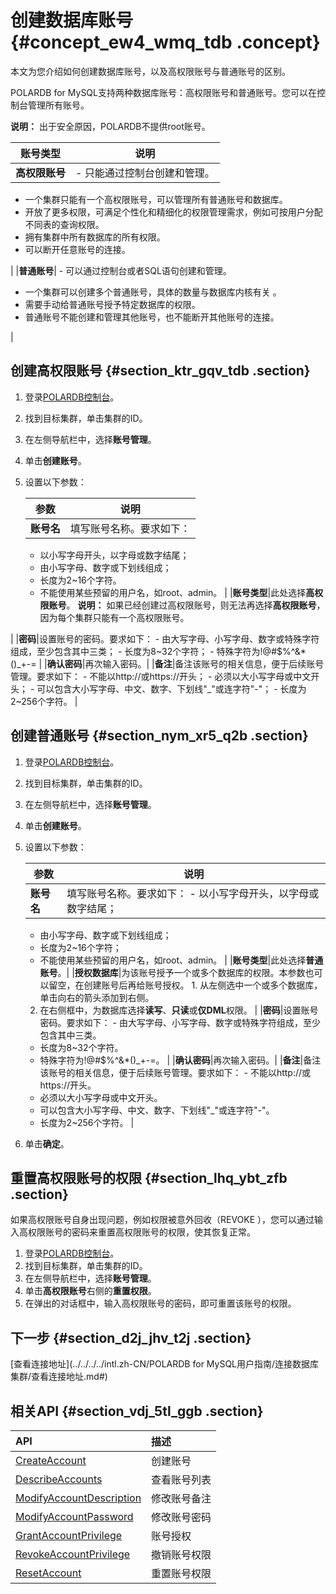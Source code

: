 # 创建数据库账号 {#concept_ew4_wmq_tdb .concept}

本文为您介绍如何创建数据库账号，以及高权限账号与普通账号的区别。

POLARDB for MySQL支持两种数据库账号：高权限账号和普通账号。您可以在控制台管理所有账号。

**说明：** 出于安全原因，POLARDB不提供root账号。

|账号类型|说明|
|----|--|
|**高权限账号**| -   只能通过控制台创建和管理。
-   一个集群只能有一个高权限账号，可以管理所有普通账号和数据库。
-   开放了更多权限，可满足个性化和精细化的权限管理需求，例如可按用户分配不同表的查询权限。
-   拥有集群中所有数据库的所有权限。
-   可以断开任意账号的连接。

 |
|**普通账号**| -   可以通过控制台或者SQL语句创建和管理。
-   一个集群可以创建多个普通账号，具体的数量与数据库内核有关 。
-   需要手动给普通账号授予特定数据库的权限。
-   普通账号不能创建和管理其他账号，也不能断开其他账号的连接。

 |

## 创建高权限账号 {#section_ktr_gqv_tdb .section}

1.  登录[POLARDB控制台](https://polardb.console.aliyun.com)。
2.  找到目标集群，单击集群的ID。
3.  在左侧导航栏中，选择**账号管理**。
4.  单击**创建账号**。
5.  设置以下参数：

    |参数|说明|
    |--|--|
    |**账号名**| 填写账号名称。要求如下：

     -   以小写字母开头，以字母或数字结尾；
    -   由小写字母、数字或下划线组成；
    -   长度为2~16个字符。
    -   不能使用某些预留的用户名，如root、admin。
 |
    |**账号类型**|此处选择**高权限账号**。 **说明：** 如果已经创建过高权限账号，则无法再选择**高权限账号**，因为每个集群只能有一个高权限账号。

 |
    |**密码**|设置账号的密码。要求如下：     -   由大写字母、小写字母、数字或特殊字符组成，至少包含其中三类；
    -   长度为8~32个字符；
    -   特殊字符为!@\#$%^&\*\(\)\_+-=
 |
    |**确认密码**|再次输入密码。|
    |**备注**|备注该账号的相关信息，便于后续账号管理。要求如下：     -   不能以http://或https://开头；
    -   必须以大小写字母或中文开头；
    -   可以包含大小写字母、中文、数字、下划线"\_"或连字符"-"；
    -   长度为2~256个字符。
 |


## 创建普通账号 {#section_nym_xr5_q2b .section}

1.  登录[POLARDB控制台](https://polardb.console.aliyun.com)。
2.  找到目标集群，单击集群的ID。
3.  在左侧导航栏中，选择**账号管理**。
4.  单击**创建账号**。
5.  设置以下参数：

    |参数|说明|
    |--|--|
    |**账号名**|填写账号名称。要求如下：     -   以小写字母开头，以字母或数字结尾；
    -   由小写字母、数字或下划线组成；
    -   长度为2~16个字符；
    -   不能使用某些预留的用户名，如root、admin。
 |
    |**账号类型**|此处选择**普通账号**。|
    |**授权数据库**|为该账号授予一个或多个数据库的权限。本参数也可以留空，在创建账号后再给账号授权。     1.  从左侧选中一个或多个数据库，单击向右的箭头添加到右侧。
    2.  在右侧框中，为数据库选择**读写**、**只读**或**仅DML**权限。
 |
    |**密码**|设置账号密码。要求如下：     -   由大写字母、小写字母、数字或特殊字符组成，至少包含其中三类。
    -   长度为8~32个字符。
    -   特殊字符为!@\#$%^&\*\(\)\_+-=。
 |
    |**确认密码**|再次输入密码。|
    |**备注**|备注该账号的相关信息，便于后续账号管理。要求如下：     -   不能以http://或https://开头。
    -   必须以大小写字母或中文开头。
    -   可以包含大小写字母、中文、数字、下划线"\_"或连字符"-"。
    -   长度为2~256个字符。
 |

6.  单击**确定**。

## 重置高权限账号的权限 {#section_lhq_ybt_zfb .section}

如果高权限账号自身出现问题，例如权限被意外回收（REVOKE ），您可以通过输入高权限账号的密码来重置高权限账号的权限，使其恢复正常。

1.  登录[POLARDB控制台](https://polardb.console.aliyun.com)。
2.  找到目标集群，单击集群的ID。
3.  在左侧导航栏中，选择**账号管理**。
4.  单击**高权限账号**右侧的**重置权限**。
5.  在弹出的对话框中，输入高权限账号的密码，即可重置该账号的权限。

## 下一步 {#section_d2j_jhv_t2j .section}

[查看连接地址](../../../../intl.zh-CN/POLARDB for MySQL用户指南/连接数据库集群/查看连接地址.md#)

## 相关API {#section_vdj_5tl_ggb .section}

|API|描述|
|:--|:-|
|[CreateAccount](../../../../intl.zh-CN/API参考/账号管理/CreateAccount.md#)|创建账号|
|[DescribeAccounts](../../../../intl.zh-CN/API参考/账号管理/DescribeAccounts.md#)|查看账号列表|
|[ModifyAccountDescription](../../../../intl.zh-CN/API参考/账号管理/ModifyAccountDescription.md#)|修改账号备注|
|[ModifyAccountPassword](../../../../intl.zh-CN/API参考/账号管理/ModifyAccountPassword.md#)|修改账号密码|
|[GrantAccountPrivilege](../../../../intl.zh-CN/API参考/账号管理/GrantAccountPrivilege.md#)|账号授权|
|[RevokeAccountPrivilege](../../../../intl.zh-CN/API参考/账号管理/RevokeAccountPrivilege.md#)|撤销账号权限|
|[ResetAccount](../../../../intl.zh-CN/API参考/账号管理/ResetAccount.md#)|重置账号权限|

